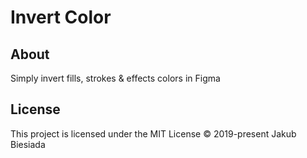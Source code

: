 # Invert Color

## About
Simply invert fills, strokes & effects colors in Figma

## License
This project is licensed under the MIT License © 2019-present Jakub Biesiada
